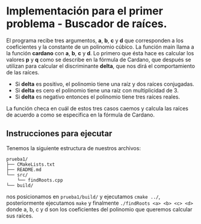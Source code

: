 # Implementación para el primer problema - Buscador de raíces. 

El programa recibe tres argumentos, __a__, __b__, __c__ y __d__ que corresponden a los coeficientes y la constante de un polinomio cúbico.
La función main llama a la función __cardano__ con  __a__, __b__, __c__ y __d__. Lo primero que ésta hace es calcular los valores __p__ y __q__ como se describe en la fórmula de Cardano, que después se utilizan para calcular el discriminante __delta__, que nos dirá el comportamiento de las raíces.

- Si __delta__ es positivo, el polinomio tiene una raíz y dos raíces conjugadas.
- Si __delta__ es cero el polinomio tiene una raíz con multiplicidad de 3.
- Si __delta__ es negativo entonces el polinomio tiene tres raíces reales.

La función checa en cuál de estos tres casos caemos y calcula las raíces de acuerdo a como se especifica en la fórmula de Cardano.

## Instrucciones para ejecutar
Tenemos la siguiente estructura de nuestros archivos:

```
prueba1/
├── CMakeLists.txt
├── README.md
└── src/
    └── findRoots.cpp
└── build/
```

nos posicionamos en `prueba1/build/` y ejecutamos `cmake ../`, posteriormente ejecutamos `make` y finalmente `./findRoots <a> <b> <c> <d>` donde a, b, c y d son los coeficientes del polinomio que queremos calcular sus raíces.